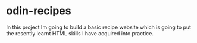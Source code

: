 # odin-recipes
In this project Im going to build a basic recipe website which is going to put the resently learnt HTML skills I have acquired into practice.
